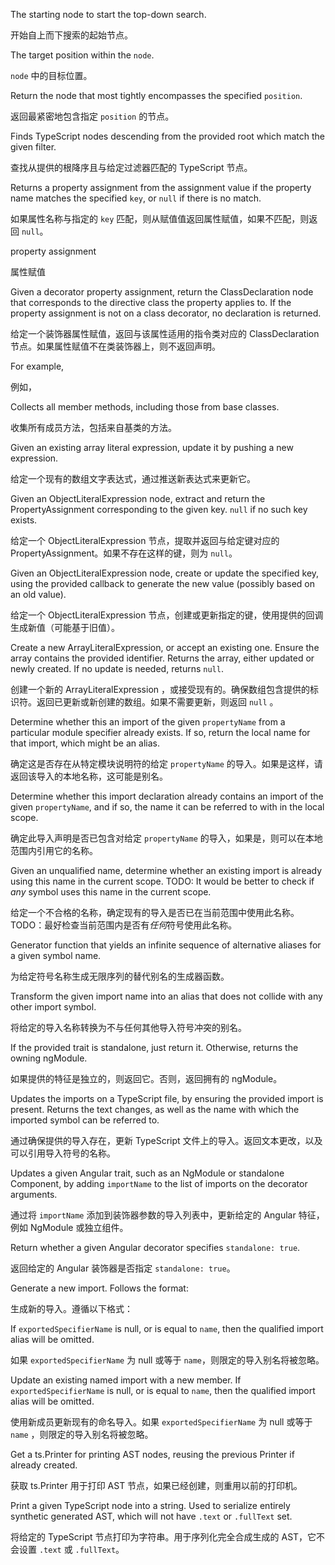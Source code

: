 The starting node to start the top-down search.

开始自上而下搜索的起始节点。

The target position within the `node`.

`node` 中的目标位置。

Return the node that most tightly encompasses the specified `position`.

返回最紧密地包含指定 `position` 的节点。

Finds TypeScript nodes descending from the provided root which match the given filter.

查找从提供的根降序且与给定过滤器匹配的 TypeScript 节点。

Returns a property assignment from the assignment value if the property name
matches the specified `key`, or `null` if there is no match.

如果属性名称与指定的 `key` 匹配，则从赋值值返回属性赋值，如果不匹配，则返回 `null`。

property assignment

属性赋值

Given a decorator property assignment, return the ClassDeclaration node that corresponds to the
directive class the property applies to.
If the property assignment is not on a class decorator, no declaration is returned.

给定一个装饰器属性赋值，返回与该属性适用的指令类对应的 ClassDeclaration
节点。如果属性赋值不在类装饰器上，则不返回声明。

For example,

例如，

Collects all member methods, including those from base classes.

收集所有成员方法，包括来自基类的方法。

Given an existing array literal expression, update it by pushing a new expression.

给定一个现有的数组文字表达式，通过推送新表达式来更新它。

Given an ObjectLiteralExpression node, extract and return the PropertyAssignment corresponding to
the given key. `null` if no such key exists.

给定一个 ObjectLiteralExpression 节点，提取并返回与给定键对应的
PropertyAssignment。如果不存在这样的键，则为 `null`。

Given an ObjectLiteralExpression node, create or update the specified key, using the provided
callback to generate the new value \(possibly based on an old value\).

给定一个 ObjectLiteralExpression
节点，创建或更新指定的键，使用提供的回调生成新值（可能基于旧值）。

Create a new ArrayLiteralExpression, or accept an existing one.
Ensure the array contains the provided identifier.
Returns the array, either updated or newly created.
If no update is needed, returns `null`.

创建一个新的 ArrayLiteralExpression
，或接受现有的。确保数组包含提供的标识符。返回已更新或新创建的数组。如果不需要更新，则返回 `null`
。

Determine whether this an import of the given `propertyName` from a particular module
specifier already exists. If so, return the local name for that import, which might be an
alias.

确定这是否存在从特定模块说明符的给定 `propertyName`
的导入。如果是这样，请返回该导入的本地名称，这可能是别名。

Determine whether this import declaration already contains an import of the given
`propertyName`, and if so, the name it can be referred to with in the local scope.

确定此导入声明是否已包含对给定 `propertyName` 的导入，如果是，则可以在本地范围内引用它的名称。

Given an unqualified name, determine whether an existing import is already using this name in
the current scope.
TODO: It would be better to check if *any* symbol uses this name in the current scope.

给定一个不合格的名称，确定现有的导入是否已在当前范围中使用此名称。
TODO：最好检查当前范围内是否有*任何*符号使用此名称。

Generator function that yields an infinite sequence of alternative aliases for a given symbol
name.

为给定符号名称生成无限序列的替代别名的生成器函数。

Transform the given import name into an alias that does not collide with any other import
symbol.

将给定的导入名称转换为不与任何其他导入符号冲突的别名。

If the provided trait is standalone, just return it. Otherwise, returns the owning ngModule.

如果提供的特征是独立的，则返回它。否则，返回拥有的 ngModule。

Updates the imports on a TypeScript file, by ensuring the provided import is present.
Returns the text changes, as well as the name with which the imported symbol can be referred to.

通过确保提供的导入存在，更新 TypeScript 文件上的导入。返回文本更改，以及可以引用导入符号的名称。

Updates a given Angular trait, such as an NgModule or standalone Component, by adding
`importName` to the list of imports on the decorator arguments.

通过将 `importName` 添加到装饰器参数的导入列表中，更新给定的 Angular 特征，例如 NgModule 或独立组件。

Return whether a given Angular decorator specifies `standalone: true`.

返回给定的 Angular 装饰器是否指定 `standalone: true`。

Generate a new import. Follows the format:

生成新的导入。遵循以下格式：

If `exportedSpecifierName` is null, or is equal to `name`, then the qualified import alias will
be omitted.

如果 `exportedSpecifierName` 为 null 或等于 `name`，则限定的导入别名将被忽略。

Update an existing named import with a new member.
If `exportedSpecifierName` is null, or is equal to `name`, then the qualified import alias will
be omitted.

使用新成员更新现有的命名导入。如果 `exportedSpecifierName` 为 null 或等于 `name`
，则限定的导入别名将被忽略。

Get a ts.Printer for printing AST nodes, reusing the previous Printer if already created.

获取 ts.Printer 用于打印 AST 节点，如果已经创建，则重用以前的打印机。

Print a given TypeScript node into a string. Used to serialize entirely synthetic generated AST,
which will not have `.text` or `.fullText` set.

将给定的 TypeScript 节点打印为字符串。用于序列化完全合成生成的 AST，它不会设置 `.text` 或
`.fullText`。